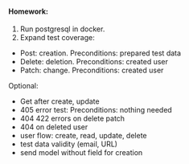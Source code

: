 <h4>Homework:</h4>

1. Run postgresql in docker.
2. Expand test coverage:
- Post: creation. Preconditions: prepared test data
- Delete: deletion. Preconditions: created user
- Patch: change. Preconditions: created user

Optional:
- Get after create, update
- 405 error test: Preconditions: nothing needed
- 404 422 errors on delete patch
- 404 on deleted user
- user flow: create, read, update, delete
- test data validity (email, URL)
- send model without field for creation